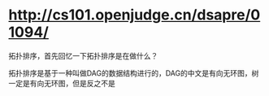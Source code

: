 # http://cs101.openjudge.cn/dsapre/01094/
拓扑排序，首先回忆一下拓扑排序是在做什么？

拓扑排序是基于一种叫做DAG的数据结构进行的，DAG的中文是有向无环图，树一定是有向无环图，但是反之不是
